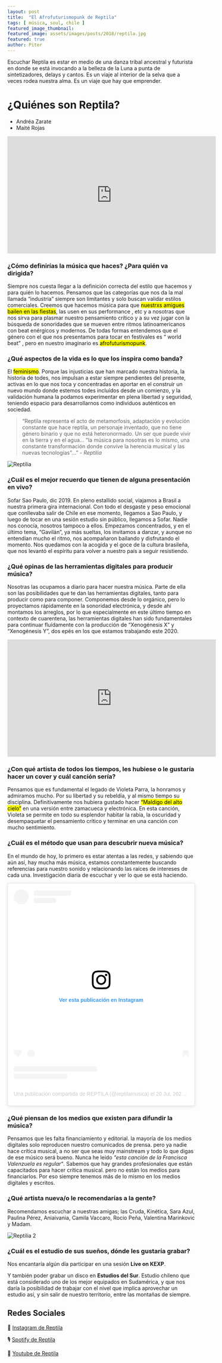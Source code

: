 ```yaml
---
layout: post
title:  "El Afrofuturismopunk de Reptila"
tags: [ música, soul, chile ]
featured_image_thumbnail:
featured_image: assets/images/posts/2018/reptila.jpg
featured: true
author: Piter
---
```


Escuchar Reptila es estar en medio de una danza tribal ancestral y futurista en donde se está invocando a la belleza de la Luna a punta de sintetizadores, delays y cantos. Es un viaje al interior de la selva que a veces rodea nuestra alma. Es un viaje que hay que emprender.

# ¿Quiénes son Reptila?

- Andréa Zarate
- Maité Rojas

<iframe width="560" height="315" src="https://www.youtube.com/embed/LFkwNZ0XdBw" frameborder="0" allow="accelerometer; autoplay; clipboard-write; encrypted-media; gyroscope; picture-in-picture" allowfullscreen></iframe>

### ¿Cómo definirías la música que haces? ¿Para quién va dirigida?

Siempre nos cuesta llegar a la definición correcta del estilo que hacemos y para quién lo hacemos.  Pensamos que las categorías que nos da la mal llamada “industria” siempre son limitantes y solo buscan validar estilos comerciales.  Creemos que hacemos música para que <mark>nuestrxs amigues bailen en las fiestas</mark>, las usen en sus performance , etc y a nosotras que nos sirva para plasmar nuestro pensamiento crítico y a su vez jugar con la búsqueda de sonoridades que se mueven entre ritmos latinoamericanos con beat enérgicos y modernos.
De todas formas entendemos que el género con el que nos presentamos para tocar en festivales es “ world beat” , pero en nuestro imaginario es <mark>afrofuturismopunk</mark>.


### ¿Qué aspectos de la vida es lo que los inspira como banda?

El <mark>feminismo</mark>. Porque las injusticias que han marcado nuestra historia, la historia de todes, nos impulsan a estar siempre pendientes del presente, activas en lo que nos toca y concentradas en aportar en el construir un nuevo mundo donde estemos todes incluídos desde un comienzo, y la validación humana la podamos experimentar en plena libertad y seguridad, teniendo espacio para desarrollarnos como individuos auténticos en sociedad.

<blockquote class="aligncenter">“Reptila representa el acto de metamorfosis, adaptación y evolución constante que hace reptila, un personaje inventado, que no tiene género binario y que no está heteronormado. Un ser que puede vivir en la tierra y en el agua... "la música para nosotras es lo mismo, una constante transformación donde convive la herencia musical y las nuevas tecnologías"...” <cite>- Reptilia </cite></blockquote>

![Reptilia](https://imgur.com/PCy0TaC.jpeg)


### ¿Cuál es el mejor recuerdo que tienen de alguna presentación en vivo?

Sofar Sao Paulo, dic 2019.
En pleno estallido social, viajamos a Brasil a nuestra primera gira internacional.
Con todo el desgaste y peso emocional que conllevaba salir de Chile en ese momento, llegamos a Sao Paulo, y luego de tocar en una sesión estudio sin público, llegamos a Sofar.
Nadie nos conocía, nosotros tampoco a ellos. Empezamos concentrados, y en el último tema, “Gavilán”, ya más sueltas, los invitamos a danzar, y aunque no entendían mucho el ritmo, nos acompañaron bailando y disfrutando el momento.
Nos quedamos con la acogida y el goce de la cultura brasileña, que nos levantó el espíritu para volver a nuestro país a seguir resistiendo.


### ¿Qué opinas de las herramientas digitales para producir música?

Nosotras las ocupamos a diario para hacer nuestra música. Parte de ella son las posibilidades que te dan las herramientas digitales, tanto para producir como para componer.
Componemos desde lo orgánico, pero lo proyectamos rápidamente en la sonoridad electrónica, y desde ahí montamos los arreglos, por lo que especialmente en este último tiempo en contexto de cuarentena, las herramientas digitales han sido fundamentales para continuar fluídamente con la producción de “Xenogénesis X” y “Xenogénesis Y”, dos epés en los que estamos trabajando este 2020.

<iframe width="560" height="315" src="https://www.youtube.com/embed/1VEpT37tB-4" frameborder="0" allow="accelerometer; autoplay; clipboard-write; encrypted-media; gyroscope; picture-in-picture" allowfullscreen></iframe>

### ¿Con qué artista de todos los tiempos, les hubiese o le gustaría hacer un cover y cuál canción sería?


Pensamos que es fundamental el legado de Violeta Parra, la honramos y admiramos mucho. Por su libertad y su rebeldía, y al mismo tiempo su disciplina. Definitivamente nos hubiera gustado hacer <mark>“Maldigo del alto cielo”</mark> en una versión entre zamacueca y electrónica. En esta canción, Violeta se permite en todo su esplendor habitar la rabia, la oscuridad y desempaquetar el pensamiento crítico y terminar en una canción con mucho sentimiento.


### ¿Cuál es el método que usan para descubrir nueva música?

En el mundo de hoy, lo primero es estar atentas a las redes, y sabiendo que aún así, hay mucha más música, estamos constantemente buscando referencias para nuestro sonido y relacionando las raíces de intereses de cada una. Investigación diaria de escuchar y ver lo que se está haciendo.

<center><blockquote class="instagram-media" data-instgrm-permalink="https://www.instagram.com/p/CC4VqNPJdiq/?utm_source=ig_embed&amp;utm_campaign=loading" data-instgrm-version="12" style=" background:#FFF; border:0; border-radius:3px; box-shadow:0 0 1px 0 rgba(0,0,0,0.5),0 1px 10px 0 rgba(0,0,0,0.15); margin: 1px; max-width:540px; min-width:326px; padding:0; width:99.375%; width:-webkit-calc(100% - 2px); width:calc(100% - 2px);"><div style="padding:16px;"> <a href="https://www.instagram.com/p/CC4VqNPJdiq/?utm_source=ig_embed&amp;utm_campaign=loading" style=" background:#FFFFFF; line-height:0; padding:0 0; text-align:center; text-decoration:none; width:100%;" target="_blank"> <div style=" display: flex; flex-direction: row; align-items: center;"> <div style="background-color: #F4F4F4; border-radius: 50%; flex-grow: 0; height: 40px; margin-right: 14px; width: 40px;"></div> <div style="display: flex; flex-direction: column; flex-grow: 1; justify-content: center;"> <div style=" background-color: #F4F4F4; border-radius: 4px; flex-grow: 0; height: 14px; margin-bottom: 6px; width: 100px;"></div> <div style=" background-color: #F4F4F4; border-radius: 4px; flex-grow: 0; height: 14px; width: 60px;"></div></div></div><div style="padding: 19% 0;"></div> <div style="display:block; height:50px; margin:0 auto 12px; width:50px;"><svg width="50px" height="50px" viewBox="0 0 60 60" version="1.1" xmlns="https://www.w3.org/2000/svg" xmlns:xlink="https://www.w3.org/1999/xlink"><g stroke="none" stroke-width="1" fill="none" fill-rule="evenodd"><g transform="translate(-511.000000, -20.000000)" fill="#000000"><g><path d="M556.869,30.41 C554.814,30.41 553.148,32.076 553.148,34.131 C553.148,36.186 554.814,37.852 556.869,37.852 C558.924,37.852 560.59,36.186 560.59,34.131 C560.59,32.076 558.924,30.41 556.869,30.41 M541,60.657 C535.114,60.657 530.342,55.887 530.342,50 C530.342,44.114 535.114,39.342 541,39.342 C546.887,39.342 551.658,44.114 551.658,50 C551.658,55.887 546.887,60.657 541,60.657 M541,33.886 C532.1,33.886 524.886,41.1 524.886,50 C524.886,58.899 532.1,66.113 541,66.113 C549.9,66.113 557.115,58.899 557.115,50 C557.115,41.1 549.9,33.886 541,33.886 M565.378,62.101 C565.244,65.022 564.756,66.606 564.346,67.663 C563.803,69.06 563.154,70.057 562.106,71.106 C561.058,72.155 560.06,72.803 558.662,73.347 C557.607,73.757 556.021,74.244 553.102,74.378 C549.944,74.521 548.997,74.552 541,74.552 C533.003,74.552 532.056,74.521 528.898,74.378 C525.979,74.244 524.393,73.757 523.338,73.347 C521.94,72.803 520.942,72.155 519.894,71.106 C518.846,70.057 518.197,69.06 517.654,67.663 C517.244,66.606 516.755,65.022 516.623,62.101 C516.479,58.943 516.448,57.996 516.448,50 C516.448,42.003 516.479,41.056 516.623,37.899 C516.755,34.978 517.244,33.391 517.654,32.338 C518.197,30.938 518.846,29.942 519.894,28.894 C520.942,27.846 521.94,27.196 523.338,26.654 C524.393,26.244 525.979,25.756 528.898,25.623 C532.057,25.479 533.004,25.448 541,25.448 C548.997,25.448 549.943,25.479 553.102,25.623 C556.021,25.756 557.607,26.244 558.662,26.654 C560.06,27.196 561.058,27.846 562.106,28.894 C563.154,29.942 563.803,30.938 564.346,32.338 C564.756,33.391 565.244,34.978 565.378,37.899 C565.522,41.056 565.552,42.003 565.552,50 C565.552,57.996 565.522,58.943 565.378,62.101 M570.82,37.631 C570.674,34.438 570.167,32.258 569.425,30.349 C568.659,28.377 567.633,26.702 565.965,25.035 C564.297,23.368 562.623,22.342 560.652,21.575 C558.743,20.834 556.562,20.326 553.369,20.18 C550.169,20.033 549.148,20 541,20 C532.853,20 531.831,20.033 528.631,20.18 C525.438,20.326 523.257,20.834 521.349,21.575 C519.376,22.342 517.703,23.368 516.035,25.035 C514.368,26.702 513.342,28.377 512.574,30.349 C511.834,32.258 511.326,34.438 511.181,37.631 C511.035,40.831 511,41.851 511,50 C511,58.147 511.035,59.17 511.181,62.369 C511.326,65.562 511.834,67.743 512.574,69.651 C513.342,71.625 514.368,73.296 516.035,74.965 C517.703,76.634 519.376,77.658 521.349,78.425 C523.257,79.167 525.438,79.673 528.631,79.82 C531.831,79.965 532.853,80.001 541,80.001 C549.148,80.001 550.169,79.965 553.369,79.82 C556.562,79.673 558.743,79.167 560.652,78.425 C562.623,77.658 564.297,76.634 565.965,74.965 C567.633,73.296 568.659,71.625 569.425,69.651 C570.167,67.743 570.674,65.562 570.82,62.369 C570.966,59.17 571,58.147 571,50 C571,41.851 570.966,40.831 570.82,37.631"></path></g></g></g></svg></div><div style="padding-top: 8px;"> <div style=" color:#3897f0; font-family:Arial,sans-serif; font-size:14px; font-style:normal; font-weight:550; line-height:18px;"> Ver esta publicación en Instagram</div></div><div style="padding: 12.5% 0;"></div> <div style="display: flex; flex-direction: row; margin-bottom: 14px; align-items: center;"><div> <div style="background-color: #F4F4F4; border-radius: 50%; height: 12.5px; width: 12.5px; transform: translateX(0px) translateY(7px);"></div> <div style="background-color: #F4F4F4; height: 12.5px; transform: rotate(-45deg) translateX(3px) translateY(1px); width: 12.5px; flex-grow: 0; margin-right: 14px; margin-left: 2px;"></div> <div style="background-color: #F4F4F4; border-radius: 50%; height: 12.5px; width: 12.5px; transform: translateX(9px) translateY(-18px);"></div></div><div style="margin-left: 8px;"> <div style=" background-color: #F4F4F4; border-radius: 50%; flex-grow: 0; height: 20px; width: 20px;"></div> <div style=" width: 0; height: 0; border-top: 2px solid transparent; border-left: 6px solid #f4f4f4; border-bottom: 2px solid transparent; transform: translateX(16px) translateY(-4px) rotate(30deg)"></div></div><div style="margin-left: auto;"> <div style=" width: 0px; border-top: 8px solid #F4F4F4; border-right: 8px solid transparent; transform: translateY(16px);"></div> <div style=" background-color: #F4F4F4; flex-grow: 0; height: 12px; width: 16px; transform: translateY(-4px);"></div> <div style=" width: 0; height: 0; border-top: 8px solid #F4F4F4; border-left: 8px solid transparent; transform: translateY(-4px) translateX(8px);"></div></div></div> <div style="display: flex; flex-direction: column; flex-grow: 1; justify-content: center; margin-bottom: 24px;"> <div style=" background-color: #F4F4F4; border-radius: 4px; flex-grow: 0; height: 14px; margin-bottom: 6px; width: 224px;"></div> <div style=" background-color: #F4F4F4; border-radius: 4px; flex-grow: 0; height: 14px; width: 144px;"></div></div></a><p style=" color:#c9c8cd; font-family:Arial,sans-serif; font-size:14px; line-height:17px; margin-bottom:0; margin-top:8px; overflow:hidden; padding:8px 0 7px; text-align:center; text-overflow:ellipsis; white-space:nowrap;"><a href="https://www.instagram.com/p/CC4VqNPJdiq/?utm_source=ig_embed&amp;utm_campaign=loading" style=" color:#c9c8cd; font-family:Arial,sans-serif; font-size:14px; font-style:normal; font-weight:normal; line-height:17px; text-decoration:none;" target="_blank">Una publicación compartida de REPTILA (@reptilamusica)</a> el <time style=" font-family:Arial,sans-serif; font-size:14px; line-height:17px;" datetime="2020-07-20T22:15:14+00:00">20 Jul, 2020 a las 3:15 PDT</time></p></div></blockquote>
<script async src="//www.instagram.com/embed.js"></script></center>


### ¿Qué piensan de los medios que existen para difundir la música?

Pensamos que les falta financiamiento y editorial. la mayoría de los medios digitales solo reproducen nuestro comunicados de prensa. pero ya nadie hace crítica musical, a no ser que seas muy mainstream y todo lo que digas de ese músico será bueno. Nunca he leído *“esta canción de la Francisca Valenzuela es regular“*. Sabemos que hay grandes profesionales que están capacitados para hacer crítica musical. pero no están los medios para financiarlos. Por eso siempre tenemos más de lo mismo en los medios digitales y escritos.

### ¿Qué artista nueva/o le recomendarías a la gente?

Recomendamos escuchar a nuestras amigas; las Cruda, Kinética, Sara Azul, Paulina Pérez, Aniaivania, Camila Vaccaro, Rocio Peña, Valentina Marinkovic y Madam.

![Reptilia 2](https://imgur.com/zeUmUBa.jpeg)

### ¿Cuál es el estudio de sus sueños, dónde les gustaría grabar?

Nos encantaría algún día participar en una sesión **Live on KEXP**.

Y también poder grabar un disco en **Estudios del Sur**. Estudio chileno que está considerado uno de los mejor equipados en Sudamérica, y que nos daría la posibilidad de trabajar con el nivel que implica aprovechar un estudio así, y sin salir de nuestro territorio, entre las montañas de siempre.


## Redes Sociales

📸 [Instagram de Reptila](https://www.instagram.com/reptilamusica)

🎙 [Spotify de Reptila](https://open.spotify.com/artist/3iITPOD4UlvqOYr6OYEnWN)

📼 [Youtube de Reptila](https://www.youtube.com/channel/UC_bQow-YnS5uYSO7xt-t5yw)
